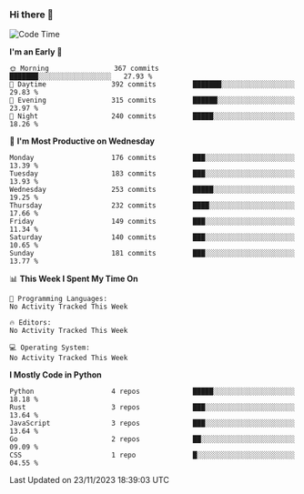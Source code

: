 ### Hi there 👋
<!--START_SECTION:waka-->
![Code Time](http://img.shields.io/badge/Code%20Time-203%20hrs%2040%20mins-blue)

**I'm an Early 🐤** 

```text
🌞 Morning                367 commits         ███████░░░░░░░░░░░░░░░░░░   27.93 % 
🌆 Daytime                392 commits         ███████░░░░░░░░░░░░░░░░░░   29.83 % 
🌃 Evening                315 commits         ██████░░░░░░░░░░░░░░░░░░░   23.97 % 
🌙 Night                  240 commits         █████░░░░░░░░░░░░░░░░░░░░   18.26 % 
```
📅 **I'm Most Productive on Wednesday** 

```text
Monday                   176 commits         ███░░░░░░░░░░░░░░░░░░░░░░   13.39 % 
Tuesday                  183 commits         ███░░░░░░░░░░░░░░░░░░░░░░   13.93 % 
Wednesday                253 commits         █████░░░░░░░░░░░░░░░░░░░░   19.25 % 
Thursday                 232 commits         ████░░░░░░░░░░░░░░░░░░░░░   17.66 % 
Friday                   149 commits         ███░░░░░░░░░░░░░░░░░░░░░░   11.34 % 
Saturday                 140 commits         ███░░░░░░░░░░░░░░░░░░░░░░   10.65 % 
Sunday                   181 commits         ███░░░░░░░░░░░░░░░░░░░░░░   13.77 % 
```


📊 **This Week I Spent My Time On** 

```text
💬 Programming Languages: 
No Activity Tracked This Week

🔥 Editors: 
No Activity Tracked This Week

💻 Operating System: 
No Activity Tracked This Week
```

**I Mostly Code in Python** 

```text
Python                   4 repos             █████░░░░░░░░░░░░░░░░░░░░   18.18 % 
Rust                     3 repos             ███░░░░░░░░░░░░░░░░░░░░░░   13.64 % 
JavaScript               3 repos             ███░░░░░░░░░░░░░░░░░░░░░░   13.64 % 
Go                       2 repos             ██░░░░░░░░░░░░░░░░░░░░░░░   09.09 % 
CSS                      1 repo              █░░░░░░░░░░░░░░░░░░░░░░░░   04.55 % 
```




 Last Updated on 23/11/2023 18:39:03 UTC
<!--END_SECTION:waka-->

<!--
**YoganshSharma/YoganshSharma** is a ✨ _special_ ✨ repository because its `README.md` (this file) appears on your GitHub profile.

Here are some ideas to get you started:

- 🔭 I’m currently working on ...
- 🌱 I’m currently learning ...
- 👯 I’m looking to collaborate on ...
- 🤔 I’m looking for help with ...
- 💬 Ask me about ...
- 📫 How to reach me: ...
- 😄 Pronouns: ...
- ⚡ Fun fact: ...
-->

